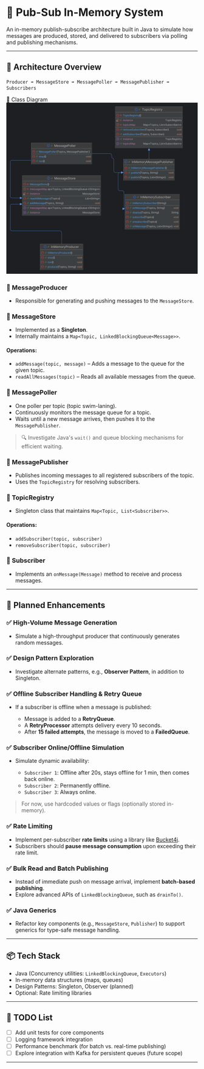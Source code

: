 # 📨 Pub-Sub In-Memory System

An in-memory publish-subscribe architecture built in Java to simulate how messages are produced, stored, and delivered to subscribers via polling and publishing mechanisms.

---

## 📐 Architecture Overview

```text
Producer ➡️ MessageStore ➡️ MessagePoller ➡️ MessagePublisher ➡️ Subscribers
```

🧭 Class Diagram
![Class Diagram](https://github.com/sargarpramod-rgb/pub-sub-in-memory/blob/a62f4dfd68868faa18cad2a85bc1be92fbc2b3d1/src/resources/InMemorySubscriberArchitecture.png)

### 🔸 MessageProducer

* Responsible for generating and pushing messages to the `MessageStore`.

### 🔸 MessageStore

* Implemented as a **Singleton**.
* Internally maintains a `Map<Topic, LinkedBlockingQueue<Message>>`.

#### Operations:

* `addMessage(topic, message)` – Adds a message to the queue for the given topic.
* `readAllMessages(topic)` – Reads all available messages from the queue.

### 🔸 MessagePoller

* One poller per topic (topic swim-laning).
* Continuously monitors the message queue for a topic.
* Waits until a new message arrives, then pushes it to the `MessagePublisher`.

> 🔍 Investigate Java's `wait()` and queue blocking mechanisms for efficient waiting.

### 🔸 MessagePublisher

* Publishes incoming messages to all registered subscribers of the topic.
* Uses the `TopicRegistry` for resolving subscribers.

### 🔸 TopicRegistry

* Singleton class that maintains `Map<Topic, List<Subscriber>>`.

#### Operations:

* `addSubscriber(topic, subscriber)`
* `removeSubscriber(topic, subscriber)`

### 🔸 Subscriber

* Implements an `onMessage(Message)` method to receive and process messages.

---

## 🚀 Planned Enhancements

### ✅ High-Volume Message Generation

* Simulate a high-throughput producer that continuously generates random messages.

### ✅ Design Pattern Exploration

* Investigate alternate patterns, e.g., **Observer Pattern**, in addition to Singleton.

### ✅ Offline Subscriber Handling & Retry Queue

* If a subscriber is offline when a message is published:

  * Message is added to a **RetryQueue**.
  * A **RetryProcessor** attempts delivery every 10 seconds.
  * After **15 failed attempts**, the message is moved to a **FailedQueue**.

### ✅ Subscriber Online/Offline Simulation

* Simulate dynamic availability:

  * `Subscriber 1`: Offline after 20s, stays offline for 1 min, then comes back online.
  * `Subscriber 2`: Permanently offline.
  * `Subscriber 3`: Always online.

> For now, use hardcoded values or flags (optionally stored in-memory).

### ✅ Rate Limiting

* Implement per-subscriber **rate limits** using a library like [Bucket4j](https://github.com/vladimir-bukhtoyarov/bucket4j).
* Subscribers should **pause message consumption** upon exceeding their rate limit.

### ✅ Bulk Read and Batch Publishing

* Instead of immediate push on message arrival, implement **batch-based publishing**.
* Explore advanced APIs of `LinkedBlockingQueue`, such as `drainTo()`.

### ✅ Java Generics

* Refactor key components (e.g., `MessageStore`, `Publisher`) to support generics for type-safe message handling.

---

## 📦 Tech Stack

* Java (Concurrency utilities: `LinkedBlockingQueue`, `Executors`)
* In-memory data structures (maps, queues)
* Design Patterns: Singleton, Observer (planned)
* Optional: Rate limiting libraries

---

## 📌 TODO List

* [ ] Add unit tests for core components
* [ ] Logging framework integration
* [ ] Performance benchmark (for batch vs. real-time publishing)
* [ ] Explore integration with Kafka for persistent queues (future scope)

---

